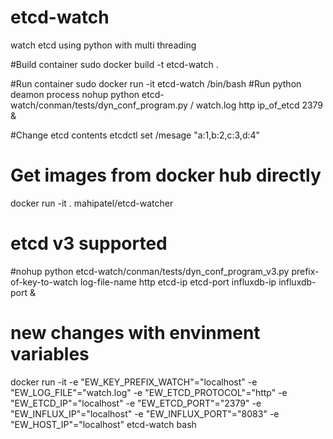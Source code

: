 # etcd-watch
watch etcd using python with multi threading

#Build container
sudo docker build -t etcd-watch .

#Run container
sudo docker run -it  etcd-watch /bin/bash
#Run python deamon process
nohup python etcd-watch/conman/tests/dyn_conf_program.py / watch.log http ip_of_etcd 2379 &

#Change etcd contents
etcdctl set /mesage "a:1,b:2,c:3,d:4"

# Get images from docker hub directly
docker run -it . mahipatel/etcd-watcher

# etcd v3 supported
#nohup python etcd-watch/conman/tests/dyn_conf_program_v3.py prefix-of-key-to-watch log-file-name http etcd-ip etcd-port influxdb-ip influxdb-port &

# new changes with envinment variables
docker run -it  -e "EW_KEY_PREFIX_WATCH"="localhost" -e "EW_LOG_FILE"="watch.log" -e "EW_ETCD_PROTOCOL"="http" -e "EW_ETCD_IP"="localhost" -e "EW_ETCD_PORT"="2379" -e "EW_INFLUX_IP"="localhost" -e "EW_INFLUX_PORT"="8083" -e "EW_HOST_IP"="localhost" etcd-watch bash
